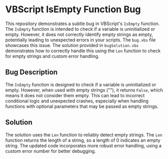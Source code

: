 # VBScript IsEmpty Function Bug

This repository demonstrates a subtle bug in VBScript's `IsEmpty` function.  The `IsEmpty` function is intended to check if a variable is uninitialized or empty. However, it does not correctly identify empty strings as empty, potentially leading to unexpected errors in your scripts.  The `bug.vbs` file showcases this issue. The solution provided in `bugSolution.vbs` demonstrates how to correctly handle this using the `Len` function to check for empty strings and custom error handling.

## Bug Description

The `IsEmpty` function is designed to check if a variable is uninitialized or empty. However, when used with empty strings (""), it returns `False`, which means it does not consider them empty. This can lead to incorrect conditional logic and unexpected crashes, especially when handling functions with optional parameters that may be passed as empty strings. 

## Solution

The solution uses the `Len` function to reliably detect empty strings. The `Len` function returns the length of a string, so a length of 0 indicates an empty string. The updated code incorporates more robust error handling, using a custom error number for better debugging.